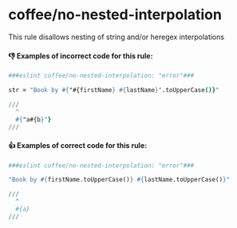 # coffee/no-nested-interpolation

This rule disallows nesting of string and/or heregex interpolations

#### :-1: Examples of **incorrect** code for this rule:

```coffeescript
###eslint coffee/no-nested-interpolation: "error"###

str = "Book by #{"#{firstName} #{lastName}".toUpperCase()}"

///
  ^
  #{"a#{b}"}
///
```

#### :+1: Examples of **correct** code for this rule:

```coffeescript
###eslint coffee/no-nested-interpolation: "error"###

"Book by #{firstName.toUpperCase()} #{lastName.toUpperCase()}"

///
  ^
  #{a}
///
```
